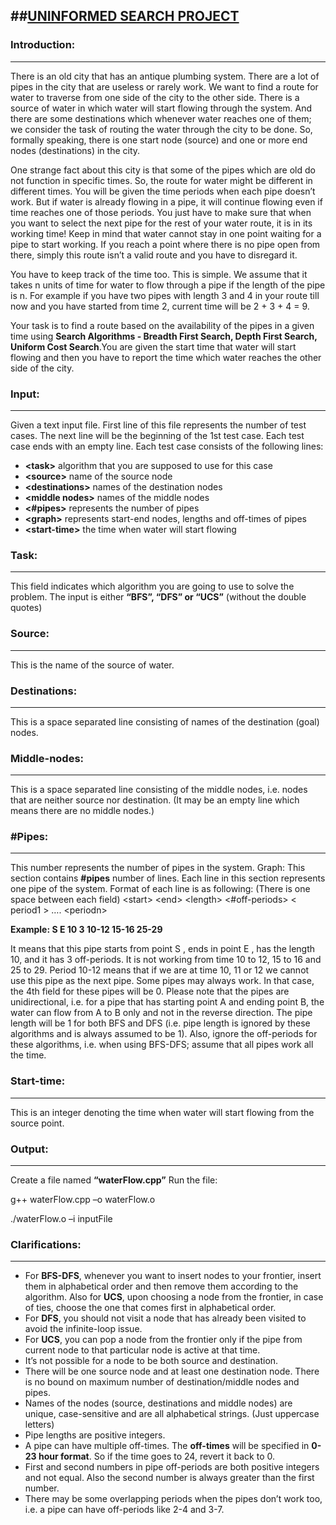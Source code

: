 ##<u>UNINFORMED SEARCH PROJECT</u>
--------------------------


### Introduction:
-----------------

There is an old city that has an antique plumbing system. There are a lot of pipes in the city that are useless or rarely work. We want to find a route for water to traverse from one side of the city to the other side. There is a source of water in which water will start flowing through the system. And there are some destinations which whenever water reaches one of them; we consider the task of routing the water through the city to be done. So, formally speaking, there is one start node (source) and one or more end nodes (destinations) in the city.

One strange fact about this city is that some of the pipes which are old do not function in specific times. So, the route for water might be different in different times. You will be given the time periods when each pipe doesn’t work. But if water is already flowing in a pipe, it will continue flowing even if time reaches one of those periods. You just have to make sure that when you want to select the next pipe for the rest of your water route, it is in its working time! Keep in mind that water cannot stay in one point waiting for a pipe to start working. If you reach a point where there is no pipe open from there, simply this route isn’t a valid route and you have to disregard it.

You have to keep track of the time too. This is simple. We assume that it takes n units of time for water to flow through a pipe if the length of the pipe is n. For example if you have two pipes with length 3 and 4 in your route till now and you have started from time 2, current time will be 2 + 3 + 4 = 9.

Your task is to find a route based on the availability of the pipes in a given time using <b>Search Algorithms - Breadth First Search, Depth First Search, Uniform Cost Search</b>.You are given the start time that water will start flowing and then you have to report the time which water reaches the other side of the city.

### Input:
----------

Given a text input file. First line of this file represents the number of test cases. The next line will be the beginning of the 1st test case. Each test case ends with an empty line. Each test case consists of the following lines:

* <b>\<task\></b> algorithm that you are supposed to use for this case
* <b>\<source\></b> name of the source node
* <b>\<destinations\></b> names of the destination nodes
* <b>\<middle nodes\></b> names of the middle nodes
* <b>\<#pipes\></b> represents the number of pipes
* <b>\<graph\></b> represents start-end nodes, lengths and off-times of pipes
* <b>\<start-time\></b> the time when water will start flowing

### Task:
---------

This field indicates which algorithm you are going to use to solve the problem. The input is either <b>“BFS”, “DFS” or “UCS”</b> (without the double quotes)

### Source:
-----------

This is the name of the source of water.

### Destinations:
-----------------

This is a space separated line consisting of names of the destination (goal) nodes.

### Middle-nodes:
-----------------

This is a space separated line consisting of the middle nodes, i.e. nodes that are neither source nor destination. (It may be an empty line which means there are no middle nodes.)

### #Pipes:
-----------

This number represents the number of pipes in the system.
Graph:
This section contains <b>#pipes</b> number of lines. Each line in this section represents one pipe of the system. Format of each line is as following: (There is one space between each field)
\<start\> \<end\> \<length\> \<#off-periods\> \< period1 \> …. \<periodn\>

<b>Example: S E 10 3 10-12 15-16 25-29</b>

It means that this pipe starts from point S , ends in point E , has the length 10, and it has 3 off-periods. It is not working from time 10 to 12, 15 to 16 and 25 to 29. Period 10-12 means that if we are at time 10, 11 or 12 we cannot use this pipe as the next pipe. Some pipes may always work. In that case, the 4th field for these pipes will be 0. Please note that the pipes are unidirectional, i.e. for a pipe that has starting point A and ending point B, the water can flow from A to B only and not in the reverse direction.
The pipe length will be 1 for both BFS and DFS (i.e. pipe length is ignored by these algorithms and is always assumed to be 1). Also, ignore the off-periods for these algorithms, i.e. when using BFS-DFS; assume that all pipes work all the time.

### Start-time:
---------------

This is an integer denoting the time when water will start flowing from the source point.

### Output:
-----------

Create a file named <b>“waterFlow.cpp”</b> 
Run the file:

g++ waterFlow.cpp –o waterFlow.o

./waterFlow.o –i inputFile

### Clarifications:
-------------------

* For <b>BFS-DFS</b>, whenever you want to insert nodes to your frontier, insert them in alphabetical order and then remove them according to the algorithm. Also for <b>UCS</b>, upon choosing a node from the frontier, in case of ties, choose the one that comes first in alphabetical order.
* For <b>DFS</b>, you should not visit a node that has already been visited to avoid the infinite-loop issue.
* For <b>UCS</b>, you can pop a node from the frontier only if the pipe from current node to that particular node is active at that time.
* It’s not possible for a node to be both source and destination.
* There will be one source node and at least one destination node. There is no bound on maximum number of destination/middle nodes and pipes.
* Names of the nodes (source, destinations and middle nodes) are unique, case-sensitive and are all alphabetical strings. (Just uppercase letters)
* Pipe lengths are positive integers.
* A pipe can have multiple off-times. The <b>off-times</b> will be specified in <b>0-23 hour format</b>. So if the time goes to 24, revert it back to 0.
* First and second numbers in pipe off-periods are both positive integers and not equal. Also the second number is always greater than the first number.
* There may be some overlapping periods when the pipes don’t work too, i.e. a pipe can have off-periods like 2-4 and 3-7.

